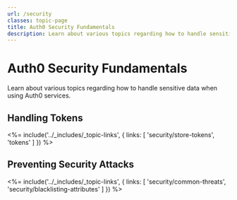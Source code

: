 ```yaml
---
url: /security
classes: topic-page
title: Auth0 Security Fundamentals
description: Learn about various topics regarding how to handle sensitive data when using Auth0 services.
---
```

<!-- markdownlint-disable MD041 MD002 -->
<div class="topic-page-header">
  <div data-name="example" class="topic-page-badge"></div>
  <h1>Auth0 Security Fundamentals</h1>
  <p>
    Learn about various topics regarding how to handle sensitive data when using Auth0 services.
  </p>
</div>

## Handling Tokens

<%= include('../_includes/_topic-links', { links: [
  'security/store-tokens',
  'tokens'
] }) %>

## Preventing Security Attacks

<%= include('../_includes/_topic-links', { links: [
  'security/common-threats',
  'security/blacklisting-attributes'
] }) %>